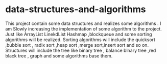 # data-structures-and-algorithms
This project contain some data structures and realizes some algorithms .
I am Slowly increasing  the implementation of some algorithm to the project.
Just like ArrayList  LinekdList   Hashmap ,blockqueue and some sorting algorithms will be realized.
Sorting algorithms will include the  quicksort ,bubble sort , radix sort  ,heap sort ,merge sort,insert sort and so on.
Structures will include the tree like binary tree , balance blnary tree ,red black tree ,  graph  and some algorithms base them. 

